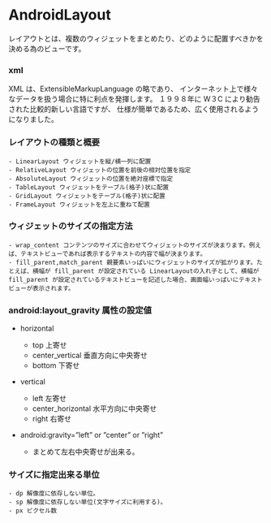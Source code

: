 # AndroidLayout

レイアウトとは、複数のウィジェットをまとめたり、どのように配置すべきかを決める為のビューです。

### xml
XML は、ExtensibleMarkupLanguage の略であり、
インターネット上で様々なデータを扱う場合に特に利点を発揮します。
１９９８年に W３C により勧告された比較的新しい言語ですが、
仕様が簡単であるため、広く使用されるようになりました。


### レイアウトの種類と概要
	- LinearLayout ウィジェットを縦/横一列に配置
	- RelativeLayout ウィジェットの位置を前後の相対位置を指定
	- AbsoluteLayout ウィジェットの位置を絶対座標で指定
	- TableLayout ウィジェットをテーブル(格子)状に配置
	- GridLayout ウィジェットをテーブル(格子)状に配置
	- FrameLayout ウィジェットを左上に重ねて配置


### ウィジェットのサイズの指定方法
	- wrap_content コンテンツのサイズに合わせてウィジェットのサイズが決まります。例えば、テキストビューであれば表示するテキストの内容で幅が決まります。
	- fill_parent,match_parent 親要素いっぱいにウィジェットのサイズが拡がります。たとえば、横幅が fill_parent が設定されている LinearLayoutの入れ子として、横幅が fill_parent が設定されているテキストビューを記述した場合、画面幅いっぱいにテキストビューが表示されます。


### android:layout_gravity 属性の設定値

- horizontal 
	- top 上寄せ
	- center_vertical 垂直方向に中央寄せ
	- bottom 下寄せ

- vertical 
	- left 左寄せ
	- center_horizontal 水平方向に中央寄せ
	- right 右寄せ

- android:gravity=”left” or ”center” or ”right”
	- まとめて左右中央寄せが出来る。


### サイズに指定出来る単位
	- dp 解像度に依存しない単位。
	- sp 解像度に依存しない単位(文字サイズに利用する)。
	- px ピクセル数
